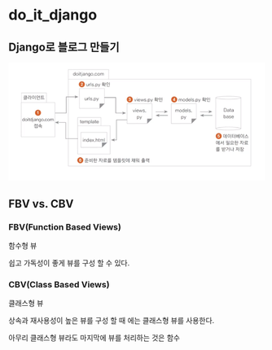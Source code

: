 # do_it_django

## Django로 블로그 만들기

![image-20211018121858570](image/image-20211018121858570.png)

## FBV vs. CBV

### FBV(Function Based Views)

함수형 뷰

쉽고 가독성이 좋게 뷰를 구성 할 수 있다.

### CBV(Class Based Views)

클래스형 뷰

상속과 재사용성이 높은 뷰를 구성 할 때 에는 클래스형 뷰를 사용한다.

아무리 클래스형 뷰라도 마지막에 뷰를 처리하는 것은 함수
